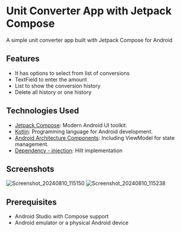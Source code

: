 
# Unit Converter App with Jetpack Compose

A simple unit converter app built with Jetpack Compose for Android

## Features

- It has options to select from list of conversions
- TextField to enter the amount
- List to show the conversion history
- Delete all history or one history

## Technologies Used

- [Jetpack Compose](https://developer.android.com/jetpack/compose): Modern Android UI toolkit.
- [Kotlin](https://kotlinlang.org/): Programming language for Android development.
- [Android Architecture Components](https://developer.android.com/topic/libraries/architecture): Including ViewModel for state management.
- [Dependency - injection](https://developer.android.com/training/dependency-injection/hilt-android): Hilt implementation


## Screenshots

![Screenshot_20240810_115150](https://github.com/user-attachments/assets/9f0768b1-33d8-477a-b27e-69c746c229ba)
![Screenshot_20240810_115238](https://github.com/user-attachments/assets/7cec9b25-2f63-47bd-9d38-40f1dd453ffe)






## Prerequisites

- Android Studio with Compose support
- Android emulator or a physical Android device












